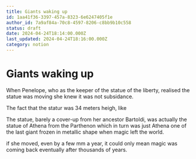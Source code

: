 ```yaml
---
title: Giants waking up
id: 1aa41f36-3397-457a-8323-6e6247405f1e
author_id: 7a9af84a-70c8-4597-8206-c8bb9b10c558
status: draft
date: 2024-04-24T18:14:00.000Z
last_updated: 2024-04-24T18:16:00.000Z
category: notion
---
```


# Giants waking up


When Penelope, who as the keeper of the statue of the liberty, realised the statue was moving she knew it was not subsidance.

The fact that the statur was 34 meters heigh, like 

The statue, barely a cover-up from her ancestor  Bartoldi, was actually the statue of Athena from the Parthenon which in turn was just Athena one of the last giant frozen in metallic shape when magic left the world.

if she moved, even by a few mm a year, it could only mean magic was coming back eventually after thousands of years.




